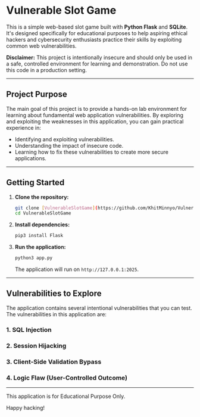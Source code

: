 # Vulnerable Slot Game

This is a simple web-based slot game built with **Python Flask** and **SQLite**. It's designed specifically for educational purposes to help aspiring ethical hackers and cybersecurity enthusiasts practice their skills by exploiting common web vulnerabilities.

**Disclaimer:** This project is intentionally insecure and should only be used in a safe, controlled environment for learning and demonstration. Do not use this code in a production setting.

---

## Project Purpose

The main goal of this project is to provide a hands-on lab environment for learning about fundamental web application vulnerabilities. By exploring and exploiting the weaknesses in this application, you can gain practical experience in:

* Identifying and exploiting vulnerabilities.
* Understanding the impact of insecure code.
* Learning how to fix these vulnerabilities to create more secure applications.

---

## Getting Started

1.  **Clone the repository:**
    ```bash
    git clone [VulnerableSlotGame](https://github.com/KhitMinnyo/VulnerableSlotGame.git
    cd VulnerableSlotGame
    ```

2.  **Install dependencies:**
    ```bash
    pip3 install Flask
    ```

3.  **Run the application:**
    ```bash
    python3 app.py
    ```
    The application will run on `http://127.0.0.1:2025`.

---

## Vulnerabilities to Explore

The application contains several intentional vulnerabilities that you can test. The vulnerabilities in this application are:

### 1. SQL Injection
### 2. Session Hijacking
### 3. Client-Side Validation Bypass
### 4. Logic Flaw (User-Controlled Outcome)

---
This application is for Educational Purpose Only. 

Happy hacking!
